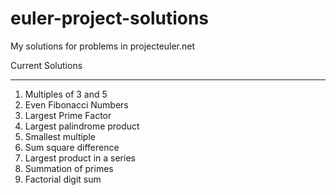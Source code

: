 # euler-project-solutions
My solutions for problems in projecteuler.net 

Current Solutions 
- - - - - - - - - - - - - - - - -
1. Multiples of 3 and 5
2. Even Fibonacci Numbers 
3. Largest Prime Factor 
4. Largest palindrome product
5. Smallest multiple	
6. Sum square difference	
8. Largest product in a series	
10. Summation of primes	
20. Factorial digit sum	


